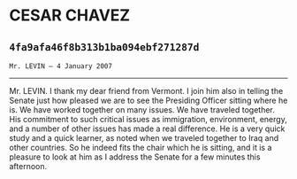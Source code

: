 # CESAR CHAVEZ
## `4fa9afa46f8b313b1ba094ebf271287d`
`Mr. LEVIN — 4 January 2007`

---


Mr. LEVIN. I thank my dear friend from Vermont. I join him also in 
telling the Senate just how pleased we are to see the Presiding Officer 
sitting where he is. We have worked together on many issues. We have 
traveled together. His commitment to such critical issues as 
immigration, environment, energy, and a number of other issues has made 
a real difference. He is a very quick study and a quick learner, as 
noted when we traveled together to Iraq and other countries. So he 
indeed fits the chair which he is sitting, and it is a pleasure to look 
at him as I address the Senate for a few minutes this afternoon.

